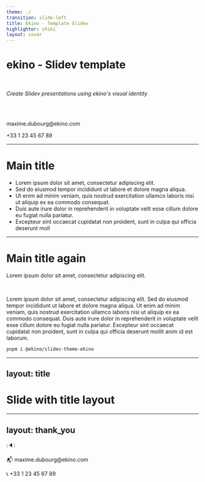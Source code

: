 ```yaml
---
theme: ./
transition: slide-left
title: Ekino - Template Slidev
highlighter: shiki
layout: cover
---
```


# ekino - Slidev template

<br />

_Create Slidev presentations using ekino's visual identity_

<br />
<br />


<SpeakerCard name="Maxime Dubourg" title="Ingénieur Front-end Sénior">
  <p>maxime.dubourg@ekino.com</p>
  <p>+33 1 23 45 67 89</p>
</SpeakerCard>

---

# Main title

- Lorem ipsum dolor sit amet, consectetur adipiscing elit.
- Sed do eiusmod tempor incididunt ut labore et dolore magna aliqua.
- Ut enim ad minim veniam, quis nostrud exercitation ullamco laboris nisi ut aliquip ex ea commodo consequat.
- Duis aute irure dolor in reprehenderit in voluptate velit esse cillum dolore eu fugiat nulla pariatur.
- Excepteur sint occaecat cupidatat non proident, sunt in culpa qui officia deserunt moll

---

# Main title again

Lorem ipsum dolor sit amet, consectetur adipiscing elit.

<br />

Lorem ipsum dolor sit amet, consectetur adipiscing elit. Sed do eiusmod tempor incididunt ut labore et dolore magna aliqua. Ut enim ad minim veniam, quis nostrud exercitation ullamco laboris nisi ut aliquip ex ea commodo consequat. Duis aute irure dolor in reprehenderit in voluptate velit esse cillum dolore eu fugiat nulla pariatur. Excepteur sint occaecat cupidatat non proident, sunt in culpa qui officia deserunt mollit anim id est laborum.

```bash
pnpm i @ekino/slidev-theme-ekino
```

---
layout: title
---

# Slide with title layout

---
layout: thank_you
---

::speaker::

<SpeakerCard name="Maxime Dubourg" title="Ingénieur Front-end Sénior">
  <p>📬 maxime.dubourg@ekino.com</p>
  <p>📞 +33 1 23 45 67 89</p>
</SpeakerCard>
